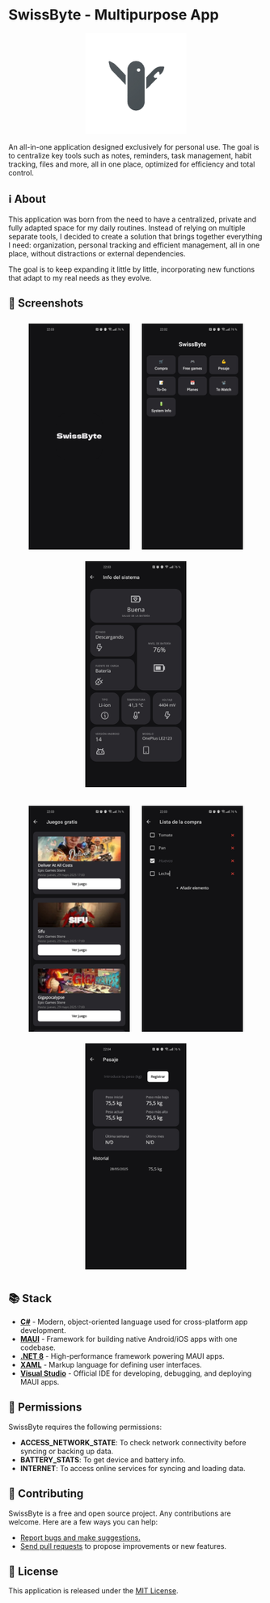 # SwissByte - Multipurpose App

<p align="center">
  <img src="https://raw.githubusercontent.com/c-franco/swissbyte/refs/heads/main/Resources/AppIcon/appicon.png" width="200" />
</p>

An all-in-one application designed exclusively for personal use. The goal is to centralize key tools such as notes, reminders, task management, habit tracking, files and more, all in one place, optimized for efficiency and total control.

## ℹ About

This application was born from the need to have a centralized, private and fully adapted space for my daily routines. Instead of relying on multiple separate tools, I decided to create a solution that brings together everything I need: organization, personal tracking and efficient management, all in one place, without distractions or external dependencies.

The goal is to keep expanding it little by little, incorporating new functions that adapt to my real needs as they evolve.

## 📸 Screenshots

<p align="center">
  <img src="https://raw.githubusercontent.com/c-franco/swissbyte/refs/heads/main/Resources/Images/start.jpg" width="200" hspace="10" vspace="10">
  <img src="https://raw.githubusercontent.com/c-franco/swissbyte/refs/heads/main/Resources/Images/main.jpg" width="200" hspace="10" vspace="10">
  <img src="https://raw.githubusercontent.com/c-franco/swissbyte/refs/heads/main/Resources/Images/system_info.jpg" width="200" hspace="10" vspace="10">
</p>
<p align="center">
  <img src="https://raw.githubusercontent.com/c-franco/swissbyte/refs/heads/main/Resources/Images/free_games.jpg" width="200" hspace="10" vspace="10">
  <img src="https://raw.githubusercontent.com/c-franco/swissbyte/refs/heads/main/Resources/Images/list.jpg" width="200" hspace="10" vspace="10">
  <img src="https://raw.githubusercontent.com/c-franco/swissbyte/refs/heads/main/Resources/Images/weight.jpg" width="200" hspace="10" vspace="10">
</p>

## 📚 Stack

- [**C#**](https://docs.microsoft.com/en-us/dotnet/csharp/) - Modern, object-oriented language used for cross-platform app development.
- [**MAUI**](https://learn.microsoft.com/en-us/dotnet/maui/what-is-maui) - Framework for building native Android/iOS apps with one codebase.
- [**.NET 8**](https://learn.microsoft.com/en-us/dotnet/core/whats-new/dotnet-8) - High-performance framework powering MAUI apps.
- [**XAML**](https://learn.microsoft.com/en-us/dotnet/desktop/wpf/xaml/) - Markup language for defining user interfaces.
- [**Visual Studio**](https://visualstudio.microsoft.com/) - Official IDE for developing, debugging, and deploying MAUI apps.

## 🔐 Permissions

SwissByte requires the following permissions:

- **ACCESS_NETWORK_STATE**: To check network connectivity before syncing or backing up data.
- **BATTERY_STATS**: To get device and battery info.
- **INTERNET**: To access online services for syncing and loading data.

## 🤝 Contributing

SwissByte is a free and open source project. Any contributions are welcome. Here are a few ways you can help:

- [Report bugs and make suggestions.](https://github.com/c-franco/swissbyte/issues)
- [Send pull requests](https://github.com/c-franco/swissbyte/pulls) to propose improvements or new features.

## 📜 License

This application is released under the [MIT License](LICENSE).
